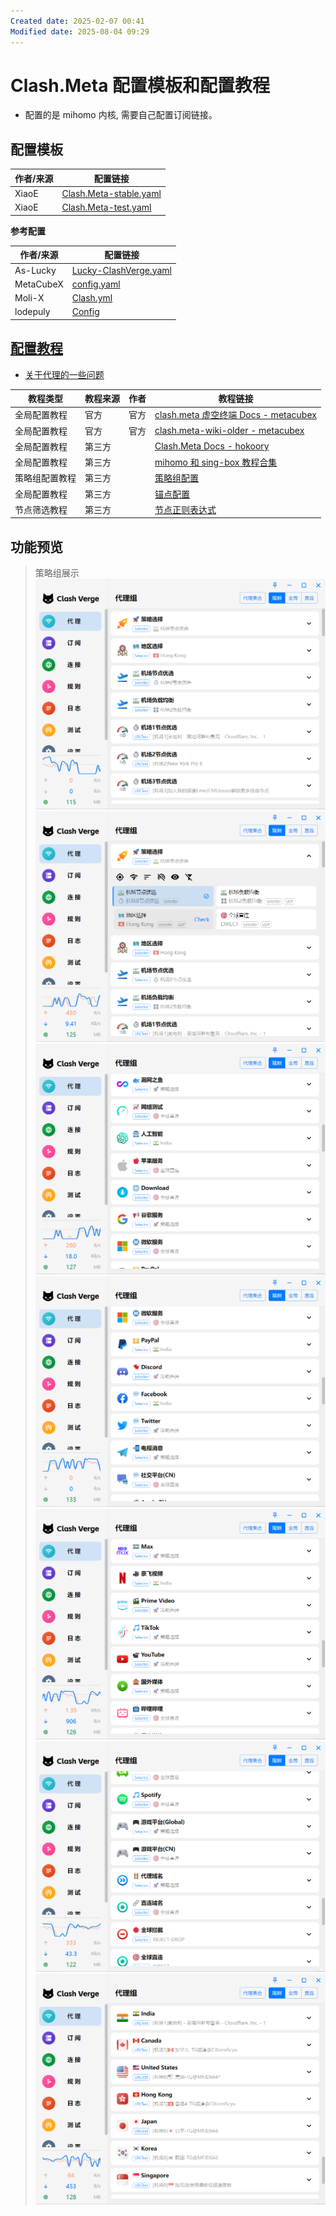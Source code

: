 ```yaml
---
Created date: 2025-02-07 00:41
Modified date: 2025-08-04 09:29
---
```

# Clash.Meta 配置模板和配置教程

- 配置的是 mihomo 内核, 需要自己配置订阅链接。

## 配置模板

| 作者/来源 | 配置链接                                                                                                                                    |
| ----- | --------------------------------------------------------------------------------------------------------------------------------------- |
| XiaoE | [Clash.Meta-stable.yaml](https://raw.githubusercontent.com/LaolunsiG/PCR/refs/heads/main/Config_File/Clash.Meta/Clash.Meta-stable.yaml) |
| XiaoE | [Clash.Meta-test.yaml](https://raw.githubusercontent.com/LaolunsiG/PCR/refs/heads/main/Config_File/Clash.Meta/Clash.Meta-test.yaml)     |

**参考配置**

| 作者/来源     | 配置链接                                                                                                 |
| --------- | ---------------------------------------------------------------------------------------------------- |
| As-Lucky  | [Lucky-ClashVerge.yaml](https://raw.githubusercontent.com/As-Lucky/Lucky/main/Lucky-ClashVerge.yaml) |
| MetaCubeX | [config.yaml](https://github.com/MetaCubeX/mihomo/blob/Meta/docs/config.yaml)                        |
| Moli-X    | [Clash.yml](https://github.com/Moli-X/Resources/raw/main/Clash/Clash.yml)                            |
| lodepuly  | [Config](https://gitlab.com/lodepuly/vpn_tool/-/tree/master/Tool/Clash/Config)                       |

## [配置教程](https://github.com/LaolunsiG/PCR/tree/main/Agency_Wiki/%E4%BB%A3%E7%90%86%E5%B7%A5%E5%85%B7%E9%85%8D%E7%BD%AE%E6%95%99%E7%A8%8B/Clash.Meta%20%E9%85%8D%E7%BD%AE%E6%95%99%E7%A8%8B)

- [关于代理的一些问题](https://blog.revincx.icu/posts/proxy-summary/)

| 教程类型    | 教程来源 | 作者  | 教程链接                                                                                                                                                                                                                                        |
| ------- | ---- | --- | ------------------------------------------------------------------------------------------------------------------------------------------------------------------------------------------------------------------------------------------- |
| 全局配置教程  | 官方   | 官方  | [clash.meta 虚空终端 Docs - metacubex](https://wiki.metacubex.one/)                                                                                                                                                                             |
| 全局配置教程  | 官方   | 官方  | [clash.meta-wiki-older - metacubex](https://clash-meta.gitbook.io/clash.meta-wiki-older)                                                                                                                                                    |
| 全局配置教程  | 第三方  |     | [Clash.Meta Docs - hokoory](https://hokoory.github.io/clash-mate-doc/)                                                                                                                                                                      |
| 全局配置教程  | 第三方  |     | [mihomo 和 sing-box 教程合集](https://proxy-tutorials.dustinwin.top/)                                                                                                                                                                            |
| 策略组配置教程 | 第三方  |     | [策略组配置](https://github.com/LaolunsiG/PCR/blob/main/Agency_Wiki/%E4%BB%A3%E7%90%86%E5%B7%A5%E5%85%B7%E9%85%8D%E7%BD%AE%E6%95%99%E7%A8%8B/Clash.Meta%20%E9%85%8D%E7%BD%AE%E6%95%99%E7%A8%8B/%E7%AD%96%E7%95%A5%E7%BB%84%E9%85%8D%E7%BD%AE.md) |
| 全局配置教程  | 第三方  |     | [锚点配置](https://github.com/LaolunsiG/PCR/blob/main/Agency_Wiki/%E4%BB%A3%E7%90%86%E5%B7%A5%E5%85%B7%E9%85%8D%E7%BD%AE%E6%95%99%E7%A8%8B/Clash.Meta%20%E9%85%8D%E7%BD%AE%E6%95%99%E7%A8%8B/%E9%94%9A%E7%82%B9%E9%85%8D%E7%BD%AE.md)           |
| 节点筛选教程  | 第三方  |     | [节点正则表达式](https://github.com/LaolunsiG/PCR/blob/main/Agency_Wiki/%E8%8A%82%E7%82%B9%E7%9A%84%E6%AD%A3%E5%88%99%E8%A1%A8%E8%BE%BE%E5%BC%8F.md)                                                                                               |

## 功能预览

> 策略组展示
![1](https://github.com/LaolunsiG/PCR/blob/main/Config_File/Clash.Meta/Pictures/1.png?raw=true)
![2](https://github.com/LaolunsiG/PCR/blob/main/Config_File/Clash.Meta/Pictures/2.png?raw=true)
![3](https://github.com/LaolunsiG/PCR/blob/main/Config_File/Clash.Meta/Pictures/3.png?raw=true)
![4](https://github.com/LaolunsiG/PCR/blob/main/Config_File/Clash.Meta/Pictures/4.png?raw=true)
![5](https://github.com/LaolunsiG/PCR/blob/main/Config_File/Clash.Meta/Pictures/5.png?raw=true)
![6](https://github.com/LaolunsiG/PCR/blob/main/Config_File/Clash.Meta/Pictures/6.png?raw=true)
![7](https://github.com/LaolunsiG/PCR/blob/main/Config_File/Clash.Meta/Pictures/7.png?raw=true)